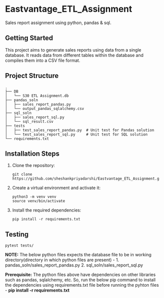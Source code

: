 # Eastvantage_ETL_Assignment
Sales report assignment using python, pandas & sql.

## Getting Started

This project aims to generate sales reports using data from a single database. It reads data from different tables within the database and compiles them into a CSV file format.

## Project Structure

```
.
├── DB
│   └── S30 ETL Assignment.db
├── pandas_soln
│   ├── sales_report_pandas.py
│   └── output_pandas_sqlalchemy.csv
├── sql_soln
│   ├── sales_report_sql.py
│   └── sql_result.csv
├── tests
│   ├── test_sales_report_pandas.py  # Unit test for Pandas solution
│   └── test_sales_report_sql.py     # Unit test for SQL solution
└── requirements.txt
```

## Installation Steps

1. Clone the repository:
    ```
    git clone https://github.com/sheshankpriyadarshi/Eastvantage_ETL_Assignment.git
    ```

2. Create a virtual environment and activate it:
    ```
    python3 -m venv venv
    source venv/bin/activate
    ```

3. Install the required dependencies:
    ```
    pip install -r requirements.txt
    ```

## Testing

```
pytest tests/
```

__NOTE:__ The below python files expects the database file to be in working directory(directory in which python files are present) -
          1. pandas_soln/sales_report_pandas.py
          2. sql_soln/sales_report_sql.py

__Prerequisite:__ The python files above have dependencies on other libraries such as pandas, sqlalchemy, etc. So, run the below pip command to install the dependencies using requirements.txt file before running the pyhton files - **pip install -r requirements.txt**
